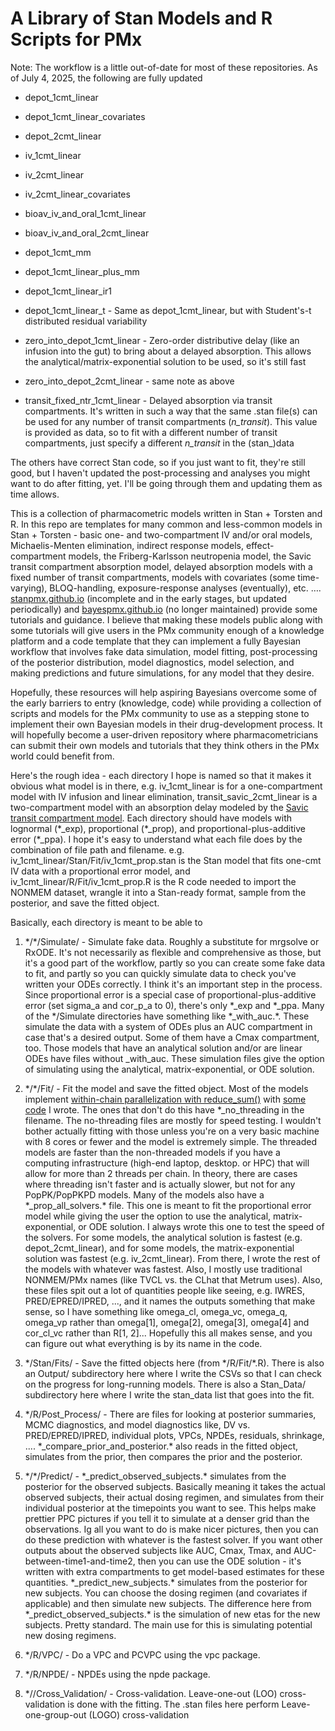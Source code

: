 # A Library of Stan Models and R Scripts for PMx

Note: The workflow is a little out-of-date for most of these repositories. As of July 4, 2025, the following are fully updated

-   depot_1cmt_linear

-   depot_1cmt_linear_covariates

-   depot_2cmt_linear

-   iv_1cmt_linear

-   iv_2cmt_linear

-   iv_2cmt_linear_covariates

-   bioav_iv_and_oral_1cmt_linear

-   bioav_iv_and_oral_2cmt_linear

-   depot_1cmt_mm

-   depot_1cmt_linear_plus_mm

-   depot_1cmt_linear_ir1

-   depot_1cmt_linear_t - Same as depot_1cmt_linear, but with Student's-t distributed residual variability

-   zero_into_depot_1cmt_linear - Zero-order distributive delay (like an infusion into the gut) to bring about a delayed absorption. This allows the analytical/matrix-exponential solution to be used, so it's still fast

-   zero_into_depot_2cmt_linear - same note as above

-   transit_fixed_ntr_1cmt_linear - Delayed absorption via transit compartments. It's written in such a way that the same .stan file(s) can be used for any number of transit compartments (*n_transit*). This value is provided as data, so to fit with a different number of transit compartments, just specify a different *n_transit* in the (stan\_)data

The others have correct Stan code, so if you just want to fit, they're still good, but I haven't updated the post-processing and analyses you might want to do after fitting, yet. I'll be going through them and updating them as time allows.

This is a collection of pharmacometric models written in Stan + Torsten and R. In this repo are templates for many common and less-common models in Stan + Torsten - basic one- and two-compartment IV and/or oral models, Michaelis-Menten elimination, indirect response models, effect-compartment models, the Friberg-Karlsson neutropenia model, the Savic transit compartment absorption model, delayed absorption models with a fixed number of transit compartments, models with covariates (some time-varying), BLOQ-handling, exposure-response analyses (eventually), etc. …. [stanpmx.github.io](https://bayespmx.github.io) (incomplete and in the early stages, but updated periodically) and [bayespmx.github.io](https://stanpmx.github.io) (no longer maintained) provide some tutorials and guidance. I believe that making these models public along with some tutorials will give users in the PMx community enough of a knowledge platform and a code template that they can implement a fully Bayesian workflow that involves fake data simulation, model fitting, post-processing of the posterior distribution, model diagnostics, model selection, and making predictions and future simulations, for any model that they desire.

Hopefully, these resources will help aspiring Bayesians overcome some of the early barriers to entry (knowledge, code) while providing a collection of scripts and models for the PMx community to use as a stepping stone to implement their own Bayesian models in their drug-development process. It will hopefully become a user-driven repository where pharmacometricians can submit their own models and tutorials that they think others in the PMx world could benefit from.

Here's the rough idea - each directory I hope is named so that it makes it obvious what model is in there, e.g. iv_1cmt_linear is for a one-compartment model with IV infusion and linear elimination, transit_savic_2cmt_linear is a two-compartment model with an absorption delay modeled by the [Savic transit compartment model](https://pubmed.ncbi.nlm.nih.gov/17653836/). Each directory should have models with lognormal (\*\_exp), proportional (\*\_prop), and proportional-plus-additive error (\*\_ppa). I hope it's easy to understand what each file does by the combination of file path and filename. e.g. iv_1cmt_linear/Stan/Fit/iv_1cmt_prop.stan is the Stan model that fits one-cmt IV data with a proportional error model, and iv_1cmt_linear/R/Fit/iv_1cmt_prop.R is the R code needed to import the NONMEM dataset, wrangle it into a Stan-ready format, sample from the posterior, and save the fitted object.

Basically, each directory is meant to be able to

1)  \*/\*/Simulate/ - Simulate fake data. Roughly a substitute for mrgsolve or RxODE. It's not necessarily as flexible and comprehensive as those, but it's a good part of the workflow, partly so you can create some fake data to fit, and partly so you can quickly simulate data to check you've written your ODEs correctly. I think it's an important step in the process. Since proportional error is a special case of proportional-plus-additive error (set sigma_a and cor_p_a to 0), there's only \*\_exp and \*\_ppa. Many of the \*/Simulate directories have something like \*\_with_auc.\*. These simulate the data with a system of ODEs plus an AUC compartment in case that's a desired output. Some of them have a Cmax compartment, too. Those models that have an analytical solution and/or are linear ODEs have files without \_with_auc. These simulation files give the option of simulating using the analytical, matrix-exponential, or ODE solution.

2)  \*/\*/Fit/ - Fit the model and save the fitted object. Most of the models implement [within-chain parallelization with reduce_sum()](https://mc-stan.org/docs/stan-users-guide/reduce-sum.html) with [some code](https://bayespmx.github.io/tutorials/Threading-for-Within-Chain-Parallelization.html#example-one-compartment-iv) I wrote. The ones that don't do this have \*\_no_threading in the filename. The no-threading files are mostly for speed testing. I wouldn't bother actually fitting with those unless you're on a very basic machine with 8 cores or fewer and the model is extremely simple. The threaded models are faster than the non-threaded models if you have a computing infrastructure (high-end laptop, desktop. or HPC) that will allow for more than 2 threads per chain. In theory, there are cases where threading isn't faster and is actually slower, but not for any PopPK/PopPKPD models. Many of the models also have a \*\_prop_all_solvers.\* file. This one is meant to fit the proportional error model while giving the user the option to use the analytical, matrix-exponential, or ODE solution. I always wrote this one to test the speed of the solvers. For some models, the analytical solution is fastest (e.g. depot_2cmt_linear), and for some models, the matrix-exponential solution was fastest (e.g. iv_2cmt_linear). From there, I wrote the rest of the models with whatever was fastest. Also, I mostly use traditional NONMEM/PMx names (like TVCL vs. the CLhat that Metrum uses). Also, these files spit out a lot of quantities people like seeing, e.g. IWRES, PRED/EPRED/IPRED, ..., and it names the outputs something that make sense, so I have something like omega_cl, omega_vc, omega_q, omega_vp rather than omega[1], omega[2], omega[3], omega[4] and cor_cl_vc rather than R[1, 2]... Hopefully this all makes sense, and you can figure out what everything is by its name in the code.

3)  \*/Stan/Fits/ - Save the fitted objects here (from \*/R/Fit/\*.R). There is also an Output/ subdirectory here where I write the CSVs so that I can check on the progress for long-running models. There is also a Stan_Data/ subdirectory here where I write the stan_data list that goes into the fit.

4)  \*/R/Post_Process/ - There are files for looking at posterior summaries, MCMC diagnostics, and model diagnostics like, DV vs. PRED/EPRED/IPRED, individual plots, VPCs, NPDEs, residuals, shrinkage, .... \*\_compare_prior_and_posterior.\* also reads in the fitted object, simulates from the prior, then compares the prior and the posterior.

5)  \*/\*/Predict/ - \*\_predict_observed_subjects.\* simulates from the posterior for the observed subjects. Basically meaning it takes the actual observed subjects, their actual dosing regimen, and simulates from their individual posterior at the timepoints you want to see. This helps make prettier PPC pictures if you tell it to simulate at a denser grid than the observations. Ig all you want to do is make nicer pictures, then you can do these prediction with whatever is the fastest solver. If you want other outputs about the observed subjects like AUC, Cmax, Tmax, and AUC-between-time1-and-time2, then you can use the ODE solution - it's written with extra compartments to get model-based estimates for these quantities. \*\_predict_new_subjects.\* simulates from the posterior for new subjects. You can choose the dosing regimen (and covariates if applicable) and then simulate new subjects. The difference here from \*\_predict_observed_subjects.\* is the simulation of new etas for the new subjects. Pretty standard. The main use for this is simulating potential new dosing regimens.

6)  \*/R/VPC/ - Do a VPC and PCVPC using the vpc package.

7)  \*/R/NPDE/ - NPDEs using the npde package.

8)  \*/<Stan or R>/Cross_Validation/ - Cross-validation. Leave-one-out (LOO) cross-validation is done with the fitting. The .stan files here perform Leave-one-group-out (LOGO) cross-validation
